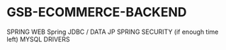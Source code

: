 # GSB-ECOMMERCE-BACKEND
SPRING WEB
Spring JDBC / DATA JP 
SPRING SECURITY (if enough time left) 
MYSQL DRIVERS
